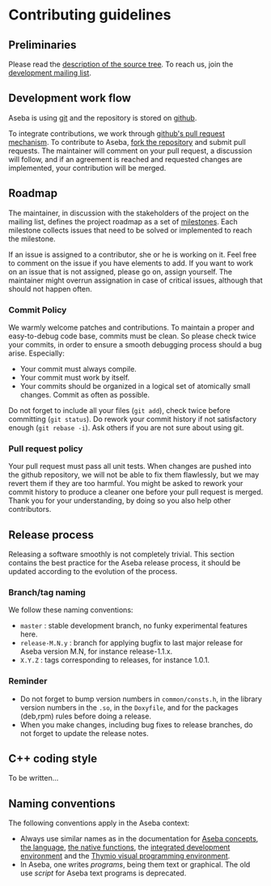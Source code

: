 # Contributing guidelines

## Preliminaries

Please read the [description of the source tree](readme.sourcetree.md).
To reach us, join the [development mailing list](https://mail.gna.org/listinfo/aseba-dev).

## Development work flow

Aseba is using [git](https://git-scm.com/) and the repository is stored on [github](https://github.com/aseba-community/aseba).

To integrate contributions, we work through [github's pull request mechanism](https://help.github.com/articles/about-pull-requests/).
To contribute to Aseba, [fork the repository](https://github.com/aseba-community/aseba#fork-destination-box) and submit pull requests.
The maintainer will comment on your pull request, a discussion will follow, and if an agreement is reached and requested changes are implemented, your contribution will be merged.

## Roadmap

The maintainer, in discussion with the stakeholders of the project on the mailing list, defines the project roadmap as a set of [milestones](https://github.com/aseba-community/aseba/milestones).
Each milestone collects issues that need to be solved or implemented to reach the milestone.

If an issue is assigned to a contributor, she or he is working on it.
Feel free to comment on the issue if you have elements to add.
If you want to work on an issue that is not assigned, please go on, assign yourself.
The maintainer might overrun assignation in case of critical issues, although that should not happen often.

### Commit Policy

We warmly welcome patches and contributions.
To maintain a proper and easy-to-debug code base, commits must be clean.
So please check twice your commits, in order to ensure a smooth debugging process should a bug arise. Especially:
* Your commit must always compile.
* Your commit must work by itself.
* Your commits should be organized in a logical set of atomically small changes. Commit as often as possible.

Do not forget to include all your files (`git add`), check twice before committing (`git status`).
Do rework your commit history if not satisfactory enough (`git rebase -i`).
Ask others if you are not sure about using git.

### Pull request policy

Your pull request must pass all unit tests.
When changes are pushed into the github repository, we will not be able to fix them flawlessly, but we may revert them if they are too harmful.
You might be asked to rework your commit history to produce a cleaner one before your pull request is merged.
Thank you for your understanding, by doing so you also help other contributors.

## Release process

Releasing a software smoothly is not completely trivial.
This section contains the best practice for the Aseba release process, it should be updated according to the evolution of the process.

### Branch/tag naming

We follow these naming conventions:
* `master` : stable development branch, no funky experimental features here.
* `release-M.N.y` : branch for applying bugfix to last major release for Aseba version M.N, for instance release-1.1.x.
* `X.Y.Z` : tags corresponding to releases, for instance 1.0.1.

### Reminder

* Do not forget to bump version numbers in `common/consts.h`, in the library version numbers in the `.so`, in the `Doxyfile`, and for the packages (deb,rpm) rules before doing a release.
* When you make changes, including bug fixes to release branches, do not forget to update the release notes.

## C++ coding style

To be written...

## Naming conventions

The following conventions apply in the Aseba context:
* Always use similar names as in the documentation for [Aseba concepts](https://www.thymio.org/en:asebaconcepts), [the language](https://www.thymio.org/en:asebalanguage), [the native functions](https://www.thymio.org/en:asebastdnative), the [integrated development environment](https://www.thymio.org/en:asebastudio) and the [Thymio visual programming environment](https://www.thymio.org/en:thymiovpl).
* In Aseba, one writes _programs_, being them text or graphical. The old use _script_ for Aseba text programs is deprecated.
